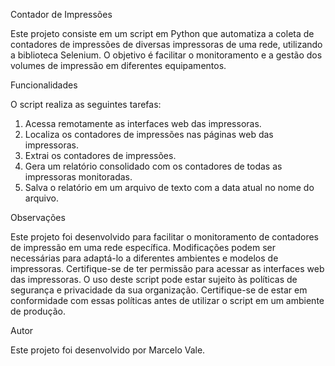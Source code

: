 Contador de Impressões

Este projeto consiste em um script em Python que automatiza a coleta de contadores de impressões de diversas impressoras de uma rede, utilizando a biblioteca Selenium. O objetivo é facilitar o monitoramento e a gestão dos volumes de impressão em diferentes equipamentos.

Funcionalidades

O script realiza as seguintes tarefas:

1. Acessa remotamente as interfaces web das impressoras.
2. Localiza os contadores de impressões nas páginas web das impressoras.
3. Extrai os contadores de impressões.
4. Gera um relatório consolidado com os contadores de todas as impressoras monitoradas.
5. Salva o relatório em um arquivo de texto com a data atual no nome do arquivo.

Observações

Este projeto foi desenvolvido para facilitar o monitoramento de contadores de impressão em uma rede específica. Modificações podem ser necessárias para adaptá-lo a diferentes ambientes e modelos de impressoras.
Certifique-se de ter permissão para acessar as interfaces web das impressoras. O uso deste script pode estar sujeito às políticas de segurança e privacidade da sua organização. Certifique-se de estar em conformidade com essas políticas antes de utilizar o script em um ambiente de produção.

Autor

Este projeto foi desenvolvido por Marcelo Vale.
